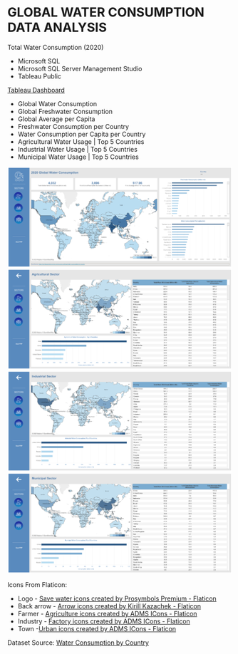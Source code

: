 # GLOBAL WATER CONSUMPTION DATA ANALYSIS

Total Water Consumption (2020)

* Microsoft SQL 
* Microsoft SQL Server Management Studio
* Tableau Public

[Tableau Dashboard](https://public.tableau.com/views/WaterConsumptionDashboard_17388087485490/Home?:language=en-US&:sid=&:redirect=auth&:display_count=n&:origin=viz_share_link)

* Global Water Consumption
* Global Freshwater Consumption
* Global Average per Capita
* Freshwater Consumption per Country
* Water Consumption per Capita per Country
* Agricultural Water Usage | Top 5 Countries
* Industrial Water Usage | Top 5 Countries
* Municipal Water Usage | Top 5 Countries 

![Home](https://github.com/yanraze/Global-Water-Consumption-Data-Analysis/blob/main/Home.png)
![Agriculture](https://github.com/yanraze/Global-Water-Consumption-Data-Analysis/blob/main/Agricultural.png)
![Industry](https://github.com/yanraze/Global-Water-Consumption-Data-Analysis/blob/main/Industrial.png)
![Municipality](https://github.com/yanraze/Global-Water-Consumption-Data-Analysis/blob/main/Municipal.png)

Icons From Flaticon: 
* Logo - <a href="https://www.flaticon.com/free-icons/save-water" title="save water icons">Save water icons created by Prosymbols Premium - Flaticon</a>
* Back arrow - <a href="https://www.flaticon.com/free-icons/arrow" title="arrow icons">Arrow icons created by Kirill Kazachek - Flaticon</a>
* Farmer - <a href="https://www.flaticon.com/free-icons/agriculture" title="agriculture icons">Agriculture icons created by ADMS ICons - Flaticon</a>
* Industry - <a href="https://www.flaticon.com/free-icons/factory" title="factory icons">Factory icons created by ADMS ICons - Flaticon</a>
* Town -<a href="https://www.flaticon.com/free-icons/urban" title="urban icons">Urban icons created by ADMS ICons - Flaticon</a>

Dataset Source: [Water Consumption by Country ](https://worldpopulationreview.com/country-rankings/water-consumption-by-country)
